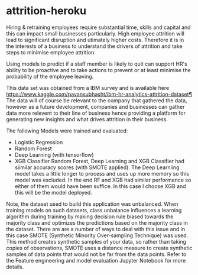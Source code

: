 # attrition-heroku

Hiring & retraining employees require substantial time, skills and capital and this can impact small businesses particularly. High employee attrition will lead to significant disruption and utimately higher costs. Therefore it is in the interests of a business to understand the drivers of attrition and take steps to minimise employee attrition.

Using models to predict if a staff member is likely to quit can support HR's ability to be proactive and to take actions to prevent or at least minimise the probability of the employee leaving.

This data set was obtained from a IBM survey and is available here https://www.kaggle.com/pavansubhasht/ibm-hr-analytics-attrition-dataset¶
The data will of course be relevant to the company that gathered the data, however as a future development, companies and businesses can gather data more relevent to their line of business hence providing a platform for generating new insights and what drives attrition in their business.

The following Models were trained and evaluated:
- Logistic Regression
- Random Forest
- Deep Learning (with tensorflow)
- XGB Classifier
Random Forest, Deep Learning and XGB Classifier had siimilar accuracy scores (with SMOTE applied). The Deep Learniing model takes a little longer to process and uses up more memory so this model was excluded. In the end RF and XGB had similar performance so either of them would have been suffice. In this case I choose XGB and this will be the model deployed.

Note, the dataset used to build this application was unbalanced. When training models on such datasets, class unbalance influences a learning algorithm during training by making decision rule biased towards the majority class and optimizes the predictions based on the majority class in the dataset. There are are a number of ways to deal with this issue and in this case SMOTE (Synthetic Minority Over-sampling Technique) was used. This method creates synthetic samples of your data, so rather than taking copies of observations, SMOTE uses a distance measure to create synthetic samples of data points that would not be far from the data points. Refer to the Feature engineering and model evaluation Jupyter Notebook for more details.
